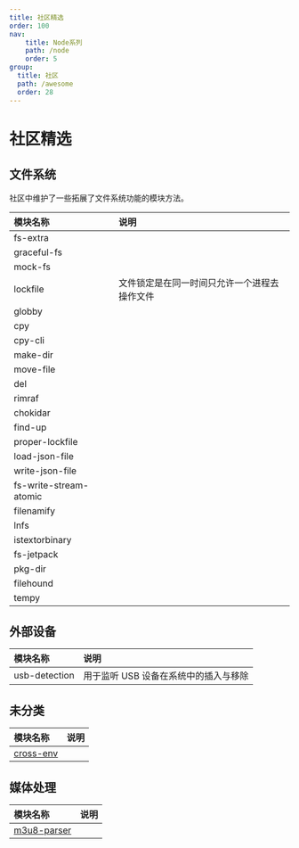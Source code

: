 ```yaml
---
title: 社区精选
order: 100
nav:
    title: Node系列
    path: /node
    order: 5
group:
  title: 社区
  path: /awesome
  order: 28
---
```



# 社区精选

## 文件系统

社区中维护了一些拓展了文件系统功能的模块方法。

| 模块名称               | 说明                                         |
| :--------------------- | :------------------------------------------- |
| fs-extra               |                                              |
| graceful-fs            |                                              |
| mock-fs                |                                              |
| lockfile               | 文件锁定是在同一时间只允许一个进程去操作文件 |
| globby                 |                                              |
| cpy                    |                                              |
| cpy-cli                |                                              |
| make-dir               |                                              |
| move-file              |                                              |
| del                    |                                              |
| rimraf                 |                                              |
| chokidar               |                                              |
| find-up                |                                              |
| proper-lockfile        |                                              |
| load-json-file         |                                              |
| write-json-file        |                                              |
| fs-write-stream-atomic |                                              |
| filenamify             |                                              |
| lnfs                   |                                              |
| istextorbinary         |                                              |
| fs-jetpack             |                                              |
| pkg-dir                |                                              |
| filehound              |                                              |
| tempy                  |                                              |

## 外部设备

| 模块名称      | 说明                                  |
| :------------ | :------------------------------------ |
| usb-detection | 用于监听 USB 设备在系统中的插入与移除 |

## 未分类

| 模块名称                                             | 说明 |
| :--------------------------------------------------- | :--- |
| [cross-env](https://github.com/kentcdodds/cross-env) |      |

## 媒体处理

| 模块名称                                              | 说明 |
| :---------------------------------------------------- | :--- |
| [m3u8-parser](https://github.com/videojs/m3u8-parser) |      |
